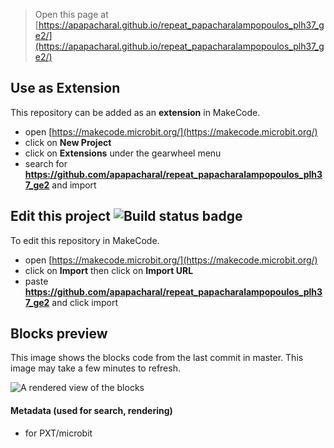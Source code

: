 
> Open this page at [https://apapacharal.github.io/repeat_papacharalampopoulos_plh37_ge2/](https://apapacharal.github.io/repeat_papacharalampopoulos_plh37_ge2/)

## Use as Extension

This repository can be added as an **extension** in MakeCode.

* open [https://makecode.microbit.org/](https://makecode.microbit.org/)
* click on **New Project**
* click on **Extensions** under the gearwheel menu
* search for **https://github.com/apapacharal/repeat_papacharalampopoulos_plh37_ge2** and import

## Edit this project ![Build status badge](https://github.com/apapacharal/repeat_papacharalampopoulos_plh37_ge2/workflows/MakeCode/badge.svg)

To edit this repository in MakeCode.

* open [https://makecode.microbit.org/](https://makecode.microbit.org/)
* click on **Import** then click on **Import URL**
* paste **https://github.com/apapacharal/repeat_papacharalampopoulos_plh37_ge2** and click import

## Blocks preview

This image shows the blocks code from the last commit in master.
This image may take a few minutes to refresh.

![A rendered view of the blocks](https://github.com/apapacharal/repeat_papacharalampopoulos_plh37_ge2/raw/master/.github/makecode/blocks.png)

#### Metadata (used for search, rendering)

* for PXT/microbit
<script src="https://makecode.com/gh-pages-embed.js"></script><script>makeCodeRender("{{ site.makecode.home_url }}", "{{ site.github.owner_name }}/{{ site.github.repository_name }}");</script>
